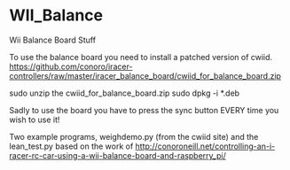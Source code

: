 WII_Balance
===========

Wii Balance Board Stuff

To use the balance board you need to install a patched version of cwiid.
https://github.com/conoro/iracer-controllers/raw/master/iracer_balance_board/cwiid_for_balance_board.zip

sudo unzip the cwiid_for_balance_board.zip
sudo dpkg -i *.deb

Sadly to use the board you have to press the sync button EVERY time you wish to use it!

Two example programs, weighdemo.py (from the cwiid site) and the lean_test.py based on the work of 
http://conoroneill.net/controlling-an-i-racer-rc-car-using-a-wii-balance-board-and-raspberry_pi/

